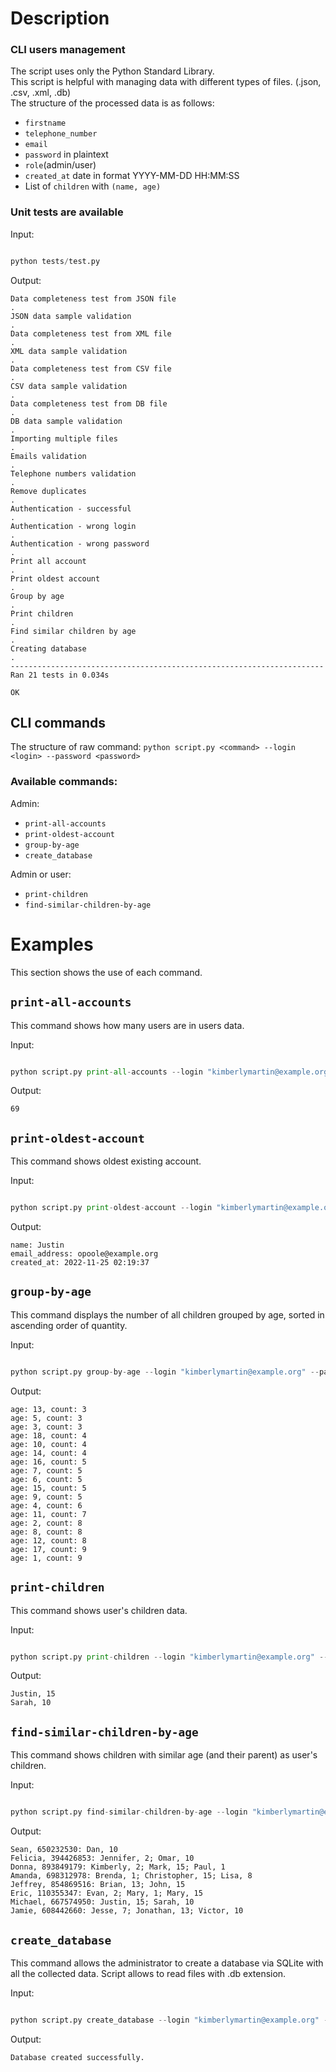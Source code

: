 # Description
### CLI users management
The script uses only the Python Standard Library.  
This script is helpful with managing data with different types of files. (.json, .csv, .xml, .db)  
The structure of the processed data is as follows:
- `firstname`
- `telephone_number`
- `email`
- `password` in plaintext
- `role`(admin/user)
- `created_at` date in format YYYY-MM-DD HH:MM:SS
- List of `children` with `(name, age)`

### Unit tests are available
Input:

```python

python tests/test.py

```

Output:

```
Data completeness test from JSON file
.
JSON data sample validation
.
Data completeness test from XML file
.
XML data sample validation
.
Data completeness test from CSV file
.
CSV data sample validation
.
Data completeness test from DB file
.
DB data sample validation
.
Importing multiple files
.
Emails validation
.
Telephone numbers validation
.
Remove duplicates
.
Authentication - successful
.
Authentication - wrong login
.
Authentication - wrong password
.
Print all account
.
Print oldest account
.
Group by age
.
Print children
.
Find similar children by age
.
Creating database
.
----------------------------------------------------------------------
Ran 21 tests in 0.034s

OK
```

## CLI commands
The structure of raw command: `python script.py <command> --login <login> --password <password>`

### Available commands:
Admin:
- `print-all-accounts`
- `print-oldest-account`
- `group-by-age`
- `create_database`
  
Admin or user:
- `print-children`
- `find-similar-children-by-age`

# Examples
This section shows the use of each command.

## `print-all-accounts`
This command shows how many users are in users data.

Input:

```python

python script.py print-all-accounts --login "kimberlymartin@example.org" --password "ns6REVen+g"

```

Output:

```
69
```

## `print-oldest-account`
This command shows oldest existing account.

Input:

```python

python script.py print-oldest-account --login "kimberlymartin@example.org" --password "ns6REVen+g"

```

Output:

```
name: Justin
email_address: opoole@example.org
created_at: 2022-11-25 02:19:37
```

## `group-by-age`
This command displays the number of all children grouped by age, sorted in ascending order of quantity.

Input:

```python

python script.py group-by-age --login "kimberlymartin@example.org" --password "ns6REVen+g"

```

Output:

```
age: 13, count: 3
age: 5, count: 3
age: 3, count: 3
age: 18, count: 4
age: 10, count: 4
age: 14, count: 4
age: 16, count: 5
age: 7, count: 5
age: 6, count: 5
age: 15, count: 5
age: 9, count: 5
age: 4, count: 6
age: 11, count: 7
age: 2, count: 8
age: 8, count: 8
age: 12, count: 8
age: 17, count: 9
age: 1, count: 9
```

## `print-children`
This command shows user's children data.

Input:

```python

python script.py print-children --login "kimberlymartin@example.org" --password "ns6REVen+g"

```

Output:

```
Justin, 15
Sarah, 10
```

## `find-similar-children-by-age`
This command shows children with similar age (and their parent) as user's children.

Input:

```python

python script.py find-similar-children-by-age --login "kimberlymartin@example.org" --password "ns6REVen+g"

```

Output:

```
Sean, 650232530: Dan, 10
Felicia, 394426853: Jennifer, 2; Omar, 10
Donna, 893849179: Kimberly, 2; Mark, 15; Paul, 1
Amanda, 698312978: Brenda, 1; Christopher, 15; Lisa, 8
Jeffrey, 854869516: Brian, 13; John, 15
Eric, 110355347: Evan, 2; Mary, 1; Mary, 15
Michael, 667574950: Justin, 15; Sarah, 10
Jamie, 608442660: Jesse, 7; Jonathan, 13; Victor, 10
```

## `create_database`
This command allows the administrator to create a database via SQLite with all the collected data. Script allows to read files with .db extension.

Input:

```python

python script.py create_database --login "kimberlymartin@example.org" --password "ns6REVen+g"

```

Output:

```
Database created successfully.
```
